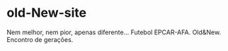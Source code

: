 # old-New-site
Nem melhor, nem pior, apenas diferente... Futebol EPCAR-AFA. Old&amp;New. Encontro de gerações.

